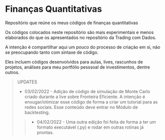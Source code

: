 # Finanças Quantitativas
Repositório que reúne os meus códigos de finanças quantitativas

Os códigos colocados neste repositório são mais experimentais e menos elaborados do que os apresentados no repositório da Trading com Dados.

A intenção é compartilhar aqui um pouco do processo de criação em si, não se preocupando tanto com sintaxe de código.

Eles incluem códigos desenvolvidos para aulas, lives, rascunhos de projetos, análises para meu portfólio pesssoal de investimentos, dentre outros.

> UPDATES
> * 03/02/2022 - Adição de código de simulação de Monte Carlo criado durante a live sobre Fronteira Eficiente. A intenção é enxugar/otimizar esse código de forma a criar um tutorial para as redes sociais. Esse conteúdo deve entrar no Módulo de backtesting.
> > * 04/02/2022 - Uma outra edição foi feita de forma a ter um formato executável (.py) e rodar em outras rotinas já prontas.
